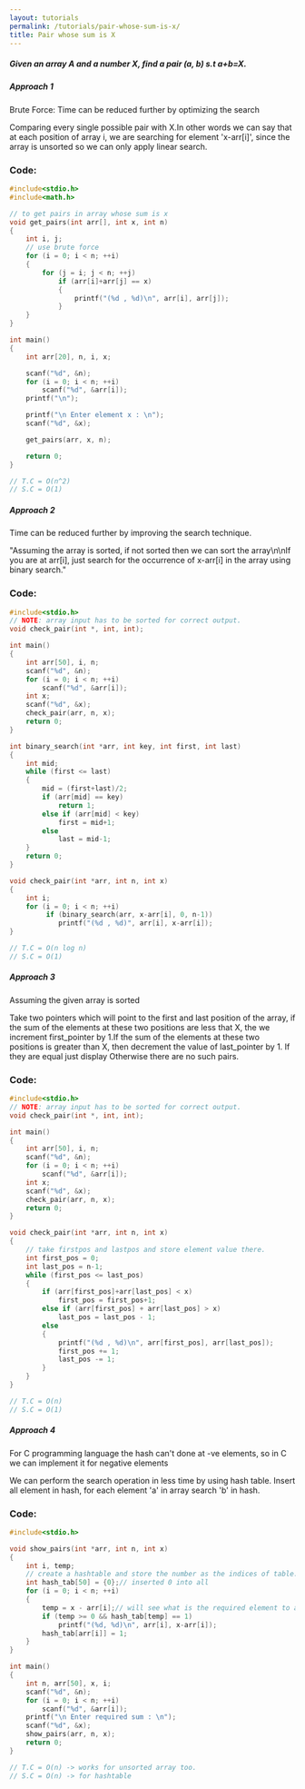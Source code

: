 ```yaml
---
layout: tutorials
permalink: /tutorials/pair-whose-sum-is-x/
title: Pair whose sum is X
---
```


<div class="note info">
  <h5>Given an array A and a number X, find a pair (a, b) s.t a+b=X.</h5>
  <p></p>
</div>


<div class="note unreleased">
  <h5>Approach 1</h5>
  <p>
    Brute Force: Time can be reduced further by optimizing the search
  </p>
</div>

Comparing every single possible pair with X.In other words we can say that at each position of array i, we are searching for element 'x-arr[i]', since the array is unsorted so we can only apply linear search.

### Code:


```c
#include<stdio.h>
#include<math.h>

// to get pairs in array whose sum is x
void get_pairs(int arr[], int x, int n)
{
    int i, j;
    // use brute force
    for (i = 0; i < n; ++i)
    {
        for (j = i; j < n; ++j)
            if (arr[i]+arr[j] == x)
            {
                printf("(%d , %d)\n", arr[i], arr[j]);
            }
    }
}

int main()
{
    int arr[20], n, i, x;

    scanf("%d", &n);
    for (i = 0; i < n; ++i)
        scanf("%d", &arr[i]);
    printf("\n");

    printf("\n Enter element x : \n");
    scanf("%d", &x);

    get_pairs(arr, x, n);

    return 0;
}

// T.C = O(n^2)
// S.C = O(1)
```


<div class="note unreleased">
  <h5>Approach 2</h5>
  <p>
    Time can be reduced further by improving the search technique.
  </p>
</div>

"Assuming the array is sorted, if not sorted then we can sort the array\n\nIf you are at arr[i], just search for the occurrence of x-arr[i] in the array using binary search."

### Code:


```c
#include<stdio.h>
// NOTE: array input has to be sorted for correct output.
void check_pair(int *, int, int);

int main()
{
    int arr[50], i, n;
    scanf("%d", &n);
    for (i = 0; i < n; ++i)
        scanf("%d", &arr[i]);
    int x;
    scanf("%d", &x);
    check_pair(arr, n, x);
    return 0;
}

int binary_search(int *arr, int key, int first, int last)
{
    int mid;
    while (first <= last)
    {
        mid = (first+last)/2;
        if (arr[mid] == key)
            return 1;
        else if (arr[mid] < key)
            first = mid+1;
        else
            last = mid-1;
    }
    return 0;
}

void check_pair(int *arr, int n, int x)
{
    int i;
    for (i = 0; i < n; ++i)
         if (binary_search(arr, x-arr[i], 0, n-1))
            printf("(%d , %d)", arr[i], x-arr[i]);
}

// T.C = O(n log n)
// S.C = O(1)
```

<div class="note unreleased">
  <h5>Approach 3</h5>
  <p>
    Assuming the given array is sorted
  </p>
</div>

Take two pointers which will point to the first and last position of the array, if the sum of the elements at these two positions are less that X, the we increment first_pointer by 1.If the sum of the elements at these two positions is greater than X, then decrement the value of last_pointer by 1. If they are equal just display Otherwise there are no such pairs.

### Code:


```c
#include<stdio.h>
// NOTE: array input has to be sorted for correct output.
void check_pair(int *, int, int);

int main()
{
    int arr[50], i, n;
    scanf("%d", &n);
    for (i = 0; i < n; ++i)
        scanf("%d", &arr[i]);
    int x;
    scanf("%d", &x);
    check_pair(arr, n, x);
    return 0;
}

void check_pair(int *arr, int n, int x)
{
    // take firstpos and lastpos and store element value there.
    int first_pos = 0;
    int last_pos = n-1;
    while (first_pos <= last_pos)
    {
        if (arr[first_pos]+arr[last_pos] < x)
            first_pos = first_pos+1;
        else if (arr[first_pos] + arr[last_pos] > x)
            last_pos = last_pos - 1;
        else
        {
            printf("(%d , %d)\n", arr[first_pos], arr[last_pos]);
            first_pos += 1;
            last_pos -= 1;
        }
    }
}

// T.C = O(n)
// S.C = O(1)
```

<div class="note unreleased">
  <h5>Approach 4</h5>
  <p>
    For C programming language the hash can't done at -ve elements, so in C we can implement it for negative elements
  </p>
</div>

We can perform the search operation in less time by using hash table. Insert all element in hash, for each element 'a' in array search 'b' in hash.

### Code:


```c
#include<stdio.h>

void show_pairs(int *arr, int n, int x)
{
    int i, temp;
    // create a hashtable and store the number as the indices of table.
    int hash_tab[50] = {0};// inserted 0 into all
    for (i = 0; i < n; ++i)
    {
        temp = x - arr[i];// will see what is the required element to add up the sum
        if (temp >= 0 && hash_tab[temp] == 1)
            printf("(%d, %d)\n", arr[i], x-arr[i]);
        hash_tab[arr[i]] = 1;
    }
}

int main()
{
    int n, arr[50], x, i;
    scanf("%d", &n);
    for (i = 0; i < n; ++i)
        scanf("%d", &arr[i]);
    printf("\n Enter required sum : \n");
    scanf("%d", &x);
    show_pairs(arr, n, x);
    return 0;
}

// T.C = O(n) -> works for unsorted array too.
// S.C = O(n) -> for hashtable
```

